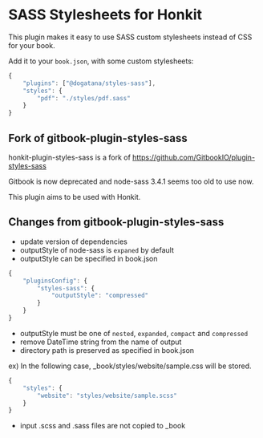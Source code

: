 # SASS Stylesheets for Honkit

This plugin makes it easy to use SASS custom stylesheets instead of CSS for your book.

Add it to your `book.json`, with some custom stylesheets:

```js
{
    "plugins": ["@dogatana/styles-sass"],
    "styles": {
        "pdf": "./styles/pdf.sass"
    }
}
```

## Fork of gitbook-plugin-styles-sass

honkit-plugin-styles-sass is a fork of https://github.com/GitbookIO/plugin-styles-sass

Gitbook is now deprecated and node-sass 3.4.1 seems too old to use now.

This plugin aims to be used with Honkit.


## Changes from gitbook-plugin-styles-sass

- update version of dependencies
- outputStyle of node-sass is `expaned` by default
- outputStyle can be specified in book.json

```js
{
    "pluginsConfig": {
        "styles-sass": {
            "outputStyle": "compressed"
        }
    }
}
```
- outputStyle must be one of `nested`, `expanded`, `compact` and `compressed`
- remove DateTime string from the name of output
- directory path is preserved as specified in book.json

ex) In the following case, _book/styles/website/sample.css will be stored.
```js
{
    "styles": {
        "website": "styles/website/sample.scss"
    }
}
```
- input .scss and .sass files are not copied to _book
